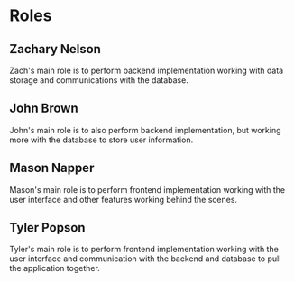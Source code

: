 # Roles

## Zachary Nelson
Zach's main role is to perform backend implementation working with data storage and communications with the database.
## John Brown
John's main role is to also perform backend implementation, but working more with the database to store user information.
## Mason Napper
Mason's main role is to perform frontend implementation working with the user interface and other features working behind the scenes.
## Tyler Popson
Tyler's main role is to perform frontend implementation working with the user interface and communication with the backend and database to pull the application together.
